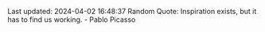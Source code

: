 Last updated: 2024-04-02 16:48:37
Random Quote: Inspiration exists, but it has to find us working. - Pablo Picasso